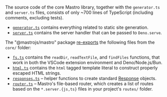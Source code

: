 The source code of the core Mastro library, together with the `generator.ts` and `server.ts` files, consists of only ~700 lines of TypeScript (including comments, excluding tests).

- [`generator.ts`](generator.ts) contains everything related to static site generation.
- [`server.ts`](server.ts) contains the server handler that can be passed to `Deno.serve`.

The "@mastrojs/mastro" package [re-exports](core/index.ts) the following files from the `core/` folder:

- [`fs.ts`](core/fs.ts) contains the `readDir`, `readTextFile`, and `findFiles` functions, that work in both the VSCode extension environment and Deno/Node.js/Bun.
- [`html.ts`](core/html.ts) contains the `html` tagged template literal to construct properly escaped HTML strings.
- [`responses.ts`](core/responses.ts) – helper functions to create standard [Response](https://developer.mozilla.org/en-US/docs/Web/API/Response) objects.
- [`router.ts`](core/router.ts) – Mastro's file-based router, which creates a list of routes based on the `*.server.{js,ts}` files in your project's `routes/` folder.
